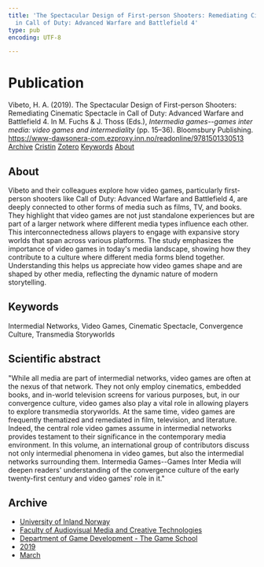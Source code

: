 ```yaml
---
title: 'The Spectacular Design of First-person Shooters: Remediating Cinematic Spectacle
  in Call of Duty: Advanced Warfare and Battlefield 4'
type: pub
encoding: UTF-8

---
```

<h1>Publication</h1>
<article id="csl-bib-container-WCH5ABA9" class="csl-bib-container">
  <div class="csl-bib-body"> <div class="csl-entry">Vibeto, H. A. (2019). The Spectacular Design of First-person Shooters: Remediating Cinematic Spectacle in Call of Duty: Advanced Warfare and Battlefield 4. In M. Fuchs &#38; J. Thoss (Eds.), <i>Intermedia games--games inter media: video games and intermediality</i> (pp. 15–36). Bloomsbury Publishing. <a href="https://www-dawsonera-com.ezproxy.inn.no/readonline/9781501330513">https://www-dawsonera-com.ezproxy.inn.no/readonline/9781501330513</a></div> </div>
  <div class="csl-bib-buttons">
    <a href="#taxonomy-article-WCH5ABA9" alt="archive" class="csl-bib-button">Archive</a>
    <a href="https://app.cristin.no/results/show.jsf?id=1683671" alt="Cristin" class="csl-bib-button">Cristin</a>
    <a href="http://zotero.org/groups/5881554/items/WCH5ABA9" alt="Zotero" class="csl-bib-button">Zotero</a>
    <a href="#keywords-article-WCH5ABA9" alt="keywords" class="csl-bib-button">Keywords</a>
    <a href="#about-article-WCH5ABA9" alt="about_pub" class="csl-bib-button">About</a>
  </div>
  <div id="csl-bib-meta-container-WCH5ABA9"></div>
</article>
<div id="csl-bib-meta-WCH5ABA9" class="csl-bib-meta">
  <article id="about-article-WCH5ABA9" class="about_pub-article">
    <h1>About</h1>
    Vibeto and their colleagues explore how video games, particularly first-person shooters like Call of Duty: Advanced Warfare and Battlefield 4, are deeply connected to other forms of media such as films, TV, and books. They highlight that video games are not just standalone experiences but are part of a larger network where different media types influence each other. This interconnectedness allows players to engage with expansive story worlds that span across various platforms. The study emphasizes the importance of video games in today's media landscape, showing how they contribute to a culture where different media forms blend together. Understanding this helps us appreciate how video games shape and are shaped by other media, reflecting the dynamic nature of modern storytelling.
  </article>
  <article id="keywords-article-WCH5ABA9" class="keywords-article">
    <h1>Keywords</h1>
    Intermedial Networks, Video Games, Cinematic Spectacle, Convergence Culture, Transmedia Storyworlds
  </article>
  <article id="abstract-article-WCH5ABA9" class="abstract-article">
    <h1>Scientific abstract</h1>
    "While all media are part of intermedial networks, video games are often at the nexus of that network. They not only employ cinematics, embedded books, and in-world television screens for various purposes, but, in our convergence culture, video games also play a vital role in allowing players to explore transmedia storyworlds. At the same time, video games are frequently thematized and remediated in film, television, and literature. Indeed, the central role video games assume in intermedial networks provides testament to their significance in the contemporary media environment. In this volume, an international group of contributors discuss not only intermedial phenomena in video games, but also the intermedial networks surrounding them. Intermedia Games--Games Inter Media will deepen readers' understanding of the convergence culture of the early twenty-first century and video games' role in it."
  </article>
  <article id="taxonomy-article-WCH5ABA9" class="taxonomy-article">
    <h1>Archive</h1>
    <ul>
      <li><a href="{{< params subfolder >}}en/archive/?key=3DCRN523">University of Inland Norway</a></li>
      <li><a href="{{< params subfolder >}}en/archive/?key=8XUDF4FD">Faculty of Audiovisual Media and Creative Technologies</a></li>
      <li><a href="{{< params subfolder >}}en/archive/?key=BG42VG37">Department of Game Development - The Game School</a></li>
      <li><a href="{{< params subfolder >}}en/archive/?key=EXGT8BQU">2019</a></li>
      <li><a href="{{< params subfolder >}}en/archive/?key=I5NDV2GY">March</a></li>
    </ul>
  </article>
</div>
